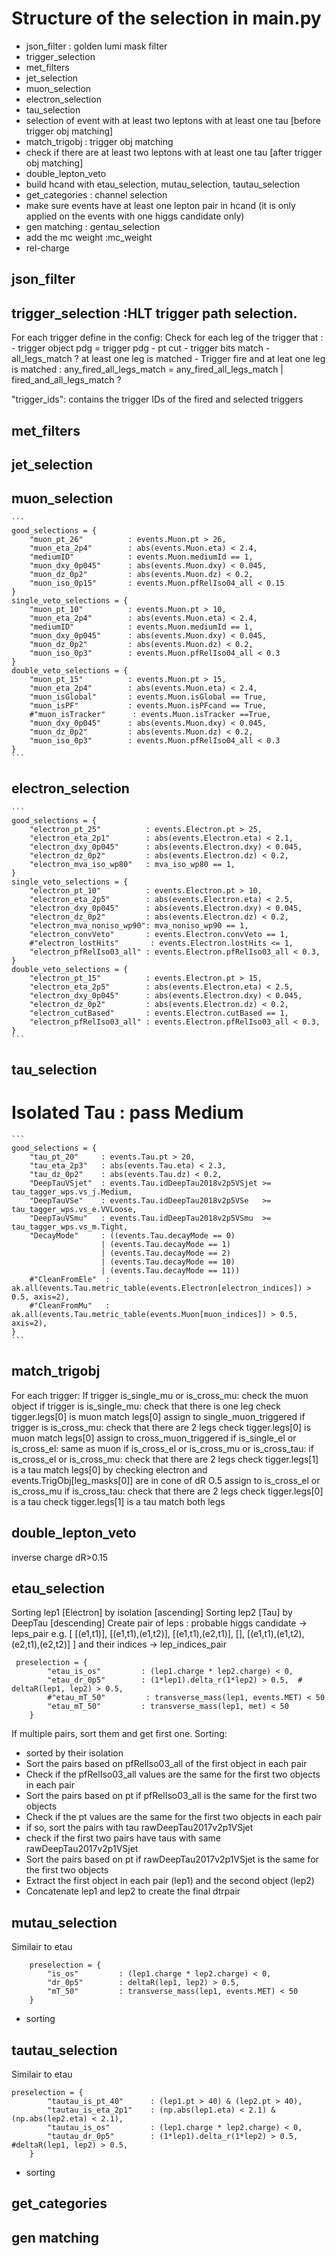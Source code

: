 # Structure of the selection in main.py 

- json_filter : golden lumi mask filter 
- trigger_selection
- met_filters
- jet_selection
- muon_selection
- electron_selection
- tau_selection
- selection of event with at least two leptons with at least one tau [before trigger obj matching]
- match_trigobj : trigger obj matching
- check if there are at least two leptons with at least one tau [after trigger obj matching]
- double_lepton_veto
- build hcand with etau_selection, mutau_selection, tautau_selection 
- get_categories : channel selection
- make sure events have at least one lepton pair in hcand (it is only applied on the events with one higgs candidate only)
- gen matching : gentau_selection
- add the mc weight :mc_weight
- rel-charge


## json_filter 


## trigger_selection :HLT trigger path selection.

For each trigger define in the config: 
    Check for each leg of the trigger that : 
        - trigger object pdg = trigger pdg 
        - pt cut
        - trigger bits match
        - all_legs_match ? at least one leg is matched 
    - Trigger fire and at leat one leg is matched : 
            any_fired_all_legs_match = any_fired_all_legs_match | fired_and_all_legs_match ? 

"trigger_ids": contains the trigger IDs of the fired and selected triggers


## met_filters

## jet_selection

## muon_selection
    ```
    good_selections = {
        "muon_pt_26"          : events.Muon.pt > 26,
        "muon_eta_2p4"        : abs(events.Muon.eta) < 2.4,
        "mediumID"            : events.Muon.mediumId == 1,
        "muon_dxy_0p045"      : abs(events.Muon.dxy) < 0.045,
        "muon_dz_0p2"         : abs(events.Muon.dz) < 0.2,
        "muon_iso_0p15"       : events.Muon.pfRelIso04_all < 0.15
    }
    single_veto_selections = {
        "muon_pt_10"          : events.Muon.pt > 10,
        "muon_eta_2p4"        : abs(events.Muon.eta) < 2.4,
        "mediumID"            : events.Muon.mediumId == 1,
        "muon_dxy_0p045"      : abs(events.Muon.dxy) < 0.045,
        "muon_dz_0p2"         : abs(events.Muon.dz) < 0.2,
        "muon_iso_0p3"        : events.Muon.pfRelIso04_all < 0.3
    }
    double_veto_selections = {
        "muon_pt_15"          : events.Muon.pt > 15,
        "muon_eta_2p4"        : abs(events.Muon.eta) < 2.4,
        "muon_isGlobal"       : events.Muon.isGlobal == True,
        "muon_isPF"           : events.Muon.isPFcand == True,
        #"muon_isTracker"      : events.Muon.isTracker ==True,
        "muon_dxy_0p045"      : abs(events.Muon.dxy) < 0.045,
        "muon_dz_0p2"         : abs(events.Muon.dz) < 0.2,
        "muon_iso_0p3"        : events.Muon.pfRelIso04_all < 0.3
    }
    ```

## electron_selection
    ```
    good_selections = {
        "electron_pt_25"          : events.Electron.pt > 25,
        "electron_eta_2p1"        : abs(events.Electron.eta) < 2.1,
        "electron_dxy_0p045"      : abs(events.Electron.dxy) < 0.045,
        "electron_dz_0p2"         : abs(events.Electron.dz) < 0.2,
        "electron_mva_iso_wp80"   : mva_iso_wp80 == 1,
    }
    single_veto_selections = {
        "electron_pt_10"          : events.Electron.pt > 10,
        "electron_eta_2p5"        : abs(events.Electron.eta) < 2.5,
        "electron_dxy_0p045"      : abs(events.Electron.dxy) < 0.045,
        "electron_dz_0p2"         : abs(events.Electron.dz) < 0.2,
        "electron_mva_noniso_wp90": mva_noniso_wp90 == 1,
        "electron_convVeto"       : events.Electron.convVeto == 1,
        #"electron_lostHits"       : events.Electron.lostHits <= 1,
        "electron_pfRelIso03_all" : events.Electron.pfRelIso03_all < 0.3,
    }
    double_veto_selections = {
        "electron_pt_15"          : events.Electron.pt > 15,
        "electron_eta_2p5"        : abs(events.Electron.eta) < 2.5,
        "electron_dxy_0p045"      : abs(events.Electron.dxy) < 0.045,
        "electron_dz_0p2"         : abs(events.Electron.dz) < 0.2,
        "electron_cutBased"       : events.Electron.cutBased == 1,
        "electron_pfRelIso03_all" : events.Electron.pfRelIso03_all < 0.3,
    }
    ```


## tau_selection

# Isolated Tau : pass Medium
    ```
    good_selections = {
        "tau_pt_20"     : events.Tau.pt > 20,
        "tau_eta_2p3"   : abs(events.Tau.eta) < 2.3,
        "tau_dz_0p2"    : abs(events.Tau.dz) < 0.2,
        "DeepTauVSjet"  : events.Tau.idDeepTau2018v2p5VSjet >= tau_tagger_wps.vs_j.Medium,
        "DeepTauVSe"    : events.Tau.idDeepTau2018v2p5VSe   >= tau_tagger_wps.vs_e.VVLoose,
        "DeepTauVSmu"   : events.Tau.idDeepTau2018v2p5VSmu  >= tau_tagger_wps.vs_m.Tight,
        "DecayMode"     : ((events.Tau.decayMode == 0) 
                        | (events.Tau.decayMode == 1)
                        | (events.Tau.decayMode == 2)
                        | (events.Tau.decayMode == 10)
                        | (events.Tau.decayMode == 11))
        #"CleanFromEle"  : ak.all(events.Tau.metric_table(events.Electron[electron_indices]) > 0.5, axis=2),
        #"CleanFromMu"   : ak.all(events.Tau.metric_table(events.Muon[muon_indices]) > 0.5, axis=2),
    }
    ```

## match_trigobj

For each trigger:
    If trigger is_single_mu or is_cross_mu:
        check the muon object
        if trigger is is_single_mu:
            check that there is one leg
            check tigger.legs[0] is muon
            match legs[0] 
            assign to single_muon_triggered
        if trigger is is_cross_mu:
            check that there are 2 legs
            check tigger.legs[0] is muon
            match legs[0] 
            assign to cross_muon_triggered
    if is_single_el or is_cross_el: 
        same as muon
    if is_cross_el or is_cross_mu or is_cross_tau:
        if is_cross_el or is_cross_mu:
            check that there are 2 legs
            check tigger.legs[1] is a tau
            match legs[0] by checking electron and events.TrigObj[leg_masks[0]] are in cone of dR O.5
            assign to is_cross_el or is_cross_mu
        if is_cross_tau: 
            check that there are 2 legs
            check tigger.legs[0] is a tau
            check tigger.legs[1] is a tau
            match both legs


## double_lepton_veto
inverse charge 
dR>0.15

## etau_selection
Sorting lep1 [Electron] by isolation [ascending]
Sorting lep2 [Tau] by DeepTau [descending]
Create pair of leps : probable higgs candidate -> leps_pair
e.g. [ [(e1,t1)], [(e1,t1),(e1,t2)], [(e1,t1),(e2,t1)], [], [(e1,t1),(e1,t2),(e2,t1),(e2,t2)] ]
and their indices -> lep_indices_pair 
```
 preselection = {
        "etau_is_os"         : (lep1.charge * lep2.charge) < 0,
        "etau_dr_0p5"        : (1*lep1).delta_r(1*lep2) > 0.5,  # deltaR(lep1, lep2) > 0.5,
        #"etau_mT_50"         : transverse_mass(lep1, events.MET) < 50
        "etau_mT_50"         : transverse_mass(lep1, met) < 50
    }
```
If multiple pairs, sort them and get first one.
Sorting:
- sorted by their isolation
- Sort the pairs based on pfRelIso03_all of the first object in each pair
- Check if the pfRelIso03_all values are the same for the first two objects in each pair
- Sort the pairs based on pt if pfRelIso03_all is the same for the first two objects
- Check if the pt values are the same for the first two objects in each pair
- if so, sort the pairs with tau rawDeepTau2017v2p1VSjet
- check if the first two pairs have taus with same rawDeepTau2017v2p1VSjet
- Sort the pairs based on pt if rawDeepTau2017v2p1VSjet is the same for the first two objects
- Extract the first object in each pair (lep1) and the second object (lep2)
- Concatenate lep1 and lep2 to create the final dtrpair

## mutau_selection
Similair to etau 
```
    preselection = {
        "is_os"         : (lep1.charge * lep2.charge) < 0,
        "dr_0p5"        : deltaR(lep1, lep2) > 0.5,
        "mT_50"         : transverse_mass(lep1, events.MET) < 50
    }
```
+ sorting

## tautau_selection
Similair to etau 
```
preselection = {
        "tautau_is_pt_40"      : (lep1.pt > 40) & (lep2.pt > 40),
        "tautau_is_eta_2p1"    : (np.abs(lep1.eta) < 2.1) & (np.abs(lep2.eta) < 2.1),
        "tautau_is_os"         : (lep1.charge * lep2.charge) < 0,
        "tautau_dr_0p5"        : (1*lep1).delta_r(1*lep2) > 0.5,  #deltaR(lep1, lep2) > 0.5,
    }
```
+ sorting

## get_categories

## gen matching 